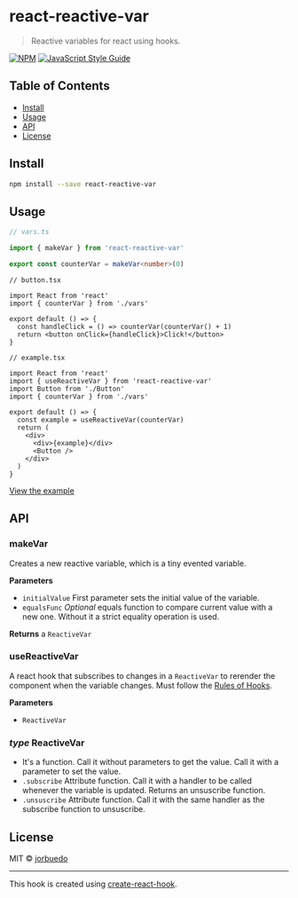 # react-reactive-var

> Reactive variables for react using hooks.

[![NPM](https://img.shields.io/npm/v/react-reactive-var.svg)](https://www.npmjs.com/package/react-reactive-var) [![JavaScript Style Guide](https://img.shields.io/badge/code_style-standard-brightgreen.svg)](https://standardjs.com)

## Table of Contents

- [Install](#install)
- [Usage](#usage)
- [API](#api)
- [License](#license)

## Install

```bash
npm install --save react-reactive-var
```

## Usage

```ts
// vars.ts

import { makeVar } from 'react-reactive-var'

export const counterVar = makeVar<number>(0)
```

```tsx
// button.tsx

import React from 'react'
import { counterVar } from './vars'

export default () => {
  const handleClick = () => counterVar(counterVar() + 1)
  return <button onClick={handleClick}>Click!</button>
}
```

```tsx
// example.tsx

import React from 'react'
import { useReactiveVar } from 'react-reactive-var'
import Button from './Button'
import { counterVar } from './vars'

export default () => {
  const example = useReactiveVar(counterVar)
  return (
    <div>
      <div>{example}</div>
      <Button />
    </div>
  )
}
```

[View the example](https://jorbuedo.github.io/react-reactive-var/)

## API

### makeVar

Creates a new reactive variable, which is a tiny evented variable.

**Parameters**

- `initialValue` First parameter sets the initial value of the variable.
- `equalsFunc` *Optional* equals function to compare current value with a new one. Without it a strict equality operation is used.

**Returns** a `ReactiveVar`
### useReactiveVar

A react hook that subscribes to changes in a `ReactiveVar` to rerender the component when the variable changes. Must follow the [Rules of Hooks](https://reactjs.org/docs/hooks-rules.html).

**Parameters**

- `ReactiveVar`

### *type* ReactiveVar
 - It's a function. Call it without parameters to get the value. Call it with a parameter to set the value.
 - `.subscribe` Attribute function. Call it with a handler to be called whenever the variable is updated. Returns an unsuscribe function.
 - `.unsuscribe` Attribute function. Call it with the same handler as the subscribe function to unsuscribe.

## License

MIT © [jorbuedo](https://github.com/jorbuedo)

---

This hook is created using [create-react-hook](https://github.com/hermanya/create-react-hook).
